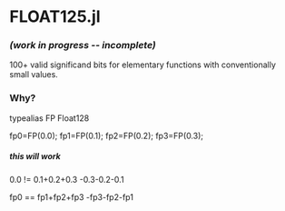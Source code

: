 # FLOAT125.jl  
### *(work in progress -- incomplete)*
100+ valid significand bits for elementary functions with conventionally small values.

### Why?

typealias FP Float128

fp0=FP(0.0); fp1=FP(0.1); fp2=FP(0.2); fp3=FP(0.3);

##### this will work 

0.0  != 0.1+0.2+0.3 -0.3-0.2-0.1

fp0  == fp1+fp2+fp3 -fp3-fp2-fp1

